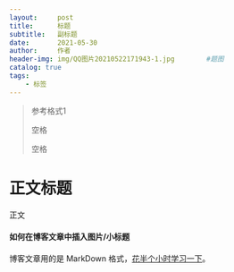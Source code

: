 ```yaml
---
layout:     post
title:      标题
subtitle:   副标题
date:       2021-05-30
author:     作者
header-img: img/QQ图片20210522171943-1.jpg        #题图
catalog: true
tags:
    - 标签
---
```


> 参考格式1
> 
> 空格
> 
> 空格

# 正文标题

正文

#### 如何在博客文章中插入图片/小标题

博客文章用的是 MarkDown 格式，[花半个小时学习一下](http://sspai.com/25137)。
